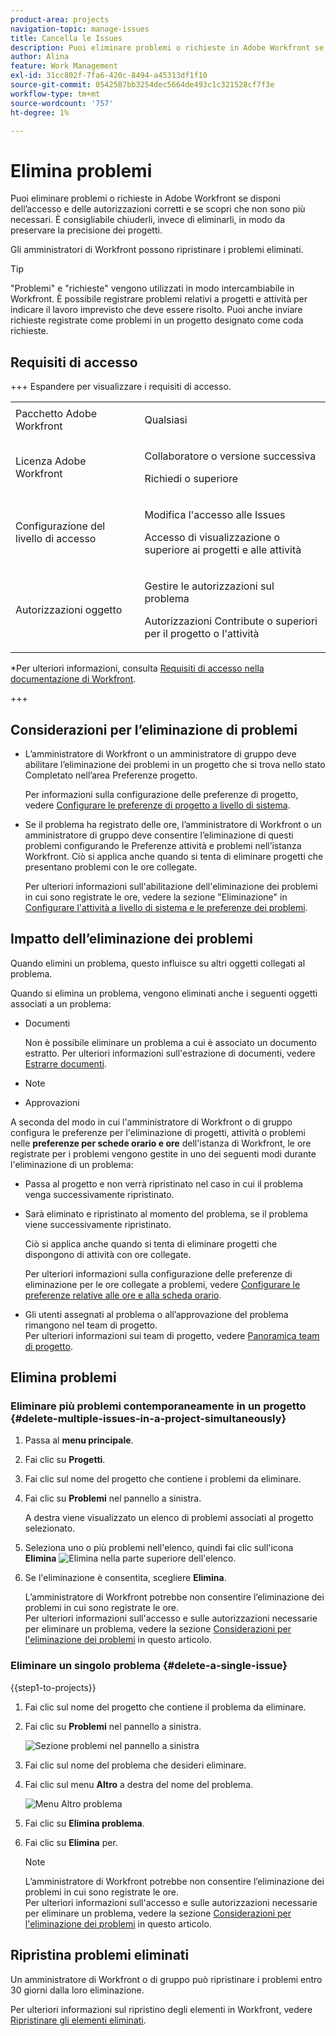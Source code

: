 ```yaml
---
product-area: projects
navigation-topic: manage-issues
title: Cancella le Issues
description: Puoi eliminare problemi o richieste in Adobe Workfront se disponi dell’accesso e delle autorizzazioni corretti e se scopri che non sono più necessari. È consigliabile chiuderli, invece di eliminarli, in modo da preservare la precisione dei progetti.
author: Alina
feature: Work Management
exl-id: 31cc802f-7fa6-420c-8494-a45313df1f10
source-git-commit: 0542587bb3254dec5664de493c1c321528cf7f3e
workflow-type: tm+mt
source-wordcount: '757'
ht-degree: 1%

---
```


# Elimina problemi

<!--Audited: 08/2025-->

Puoi eliminare problemi o richieste in Adobe Workfront se disponi dell’accesso e delle autorizzazioni corretti e se scopri che non sono più necessari. È consigliabile chiuderli, invece di eliminarli, in modo da preservare la precisione dei progetti.

Gli amministratori di Workfront possono ripristinare i problemi eliminati.

>[!TIP]
>
>&quot;Problemi&quot; e &quot;richieste&quot; vengono utilizzati in modo intercambiabile in Workfront. È possibile registrare problemi relativi a progetti e attività per indicare il lavoro imprevisto che deve essere risolto. Puoi anche inviare richieste registrate come problemi in un progetto designato come coda richieste.

## Requisiti di accesso

+++ Espandere per visualizzare i requisiti di accesso. 

<table style="table-layout:auto"> 
 <col> 
 <col> 
 <tbody> 
  <tr> 
   <td role="rowheader">Pacchetto Adobe Workfront</td> 
   <td> <p>Qualsiasi</p> </td> 
  </tr> 
  <tr> 
   <td role="rowheader">Licenza Adobe Workfront</td> 
   <td> <p>Collaboratore o versione successiva</p>
   <p>Richiedi o superiore</p>
 </td> 
  </tr> 
  <tr> 
   <td role="rowheader">Configurazione del livello di accesso</td> 
   <td> <p>Modifica l'accesso alle Issues</p> <p>Accesso di visualizzazione o superiore ai progetti e alle attività</p>  </td> 
  </tr> 
  <tr> 
   <td role="rowheader">Autorizzazioni oggetto</td> 
   <td> <p>Gestire le autorizzazioni sul problema</p> <p>Autorizzazioni Contribute o superiori per il progetto o l'attività</p> </td> 
  </tr> 
 </tbody> 
</table>

*Per ulteriori informazioni, consulta [Requisiti di accesso nella documentazione di Workfront](/help/quicksilver/administration-and-setup/add-users/access-levels-and-object-permissions/access-level-requirements-in-documentation.md).

+++

## Considerazioni per l’eliminazione di problemi

* L’amministratore di Workfront o un amministratore di gruppo deve abilitare l’eliminazione dei problemi in un progetto che si trova nello stato Completato nell’area Preferenze progetto.

  Per informazioni sulla configurazione delle preferenze di progetto, vedere [Configurare le preferenze di progetto a livello di sistema](../../../administration-and-setup/set-up-workfront/configure-system-defaults/set-project-preferences.md).

* Se il problema ha registrato delle ore, l’amministratore di Workfront o un amministratore di gruppo deve consentire l’eliminazione di questi problemi configurando le Preferenze attività e problemi nell’istanza Workfront. Ciò si applica anche quando si tenta di eliminare progetti che presentano problemi con le ore collegate.

  Per ulteriori informazioni sull&#39;abilitazione dell&#39;eliminazione dei problemi in cui sono registrate le ore, vedere la sezione &quot;Eliminazione&quot; in [Configurare l&#39;attività a livello di sistema e le preferenze dei problemi](../../../administration-and-setup/set-up-workfront/configure-system-defaults/set-task-issue-preferences.md).


## Impatto dell’eliminazione dei problemi

Quando elimini un problema, questo influisce su altri oggetti collegati al problema.

Quando si elimina un problema, vengono eliminati anche i seguenti oggetti associati a un problema:

* Documenti

  Non è possibile eliminare un problema a cui è associato un documento estratto. Per ulteriori informazioni sull&#39;estrazione di documenti, vedere [Estrarre documenti](../../../documents/managing-documents/check-out-documents.md).

* Note
* Approvazioni

A seconda del modo in cui l&#39;amministratore di Workfront o di gruppo configura le preferenze per l&#39;eliminazione di progetti, attività o problemi nelle **preferenze per schede orario e ore** dell&#39;istanza di Workfront, le ore registrate per i problemi vengono gestite in uno dei seguenti modi durante l&#39;eliminazione di un problema:

* Passa al progetto e non verrà ripristinato nel caso in cui il problema venga successivamente ripristinato.
* Sarà eliminato e ripristinato al momento del problema, se il problema viene successivamente ripristinato.

  Ciò si applica anche quando si tenta di eliminare progetti che dispongono di attività con ore collegate.

  <!--
  <MadCap:conditionalText data-mc-conditions="QuicksilverOrClassic.Draft mode">
  <span data-mc-conditions="QuicksilverOrClassic.Quicksilver">(this is not possible in classic)</span>
  </MadCap:conditionalText>
  -->

  Per ulteriori informazioni sulla configurazione delle preferenze di eliminazione per le ore collegate a problemi, vedere [Configurare le preferenze relative alle ore e alla scheda orario](../../../administration-and-setup/set-up-workfront/configure-timesheets-schedules/timesheet-and-hour-preferences.md).

* Gli utenti assegnati al problema o all’approvazione del problema rimangono nel team di progetto.\
  Per ulteriori informazioni sui team di progetto, vedere [Panoramica team di progetto](../../../manage-work/projects/planning-a-project/project-team-overview.md).

## Elimina problemi

### Eliminare più problemi contemporaneamente in un progetto  {#delete-multiple-issues-in-a-project-simultaneously}

1. Passa al **menu principale**.
1. Fai clic su **Progetti**.
1. Fai clic sul nome del progetto che contiene i problemi da eliminare.
1. Fai clic su **Problemi** nel pannello a sinistra.

   A destra viene visualizzato un elenco di problemi associati al progetto selezionato.
1. Seleziona uno o più problemi nell&#39;elenco, quindi fai clic sull&#39;icona **Elimina** ![Elimina](assets/delete.png) nella parte superiore dell&#39;elenco.

1. Se l&#39;eliminazione è consentita, scegliere **Elimina**.

   L’amministratore di Workfront potrebbe non consentire l’eliminazione dei problemi in cui sono registrate le ore.\
   Per ulteriori informazioni sull&#39;accesso e sulle autorizzazioni necessarie per eliminare un problema, vedere la sezione [Considerazioni per l&#39;eliminazione dei problemi](#considerations-for-deleting-issues) in questo articolo.

### Eliminare un singolo problema {#delete-a-single-issue}

{{step1-to-projects}}

1. Fai clic sul nome del progetto che contiene il problema da eliminare.
1. Fai clic su **Problemi** nel pannello a sinistra.

   ![Sezione problemi nel pannello a sinistra](assets/qs-issues-icon-highlighted-on-project-350x278.png)

1. Fai clic sul nome del problema che desideri eliminare.
1. Fai clic sul menu **Altro** a destra del nome del problema.

   ![Menu Altro problema](assets/qs-issue-more-menu-highlighted-350x469.png)

1. Fai clic su **Elimina problema**.
1. Fai clic su **Elimina** per.

   >[!NOTE]
   >
   >  L’amministratore di Workfront potrebbe non consentire l’eliminazione dei problemi in cui sono registrate le ore.\
   >  Per ulteriori informazioni sull&#39;accesso e sulle autorizzazioni necessarie per eliminare un problema, vedere la sezione [Considerazioni per l&#39;eliminazione dei problemi](#considerations-for-deleting-issues) in questo articolo.

## Ripristina problemi eliminati

Un amministratore di Workfront o di gruppo può ripristinare i problemi entro 30 giorni dalla loro eliminazione.

Per ulteriori informazioni sul ripristino degli elementi in Workfront, vedere [Ripristinare gli elementi eliminati](../../../administration-and-setup/manage-workfront/manage-deleted-items/restore-deleted-items.md).
